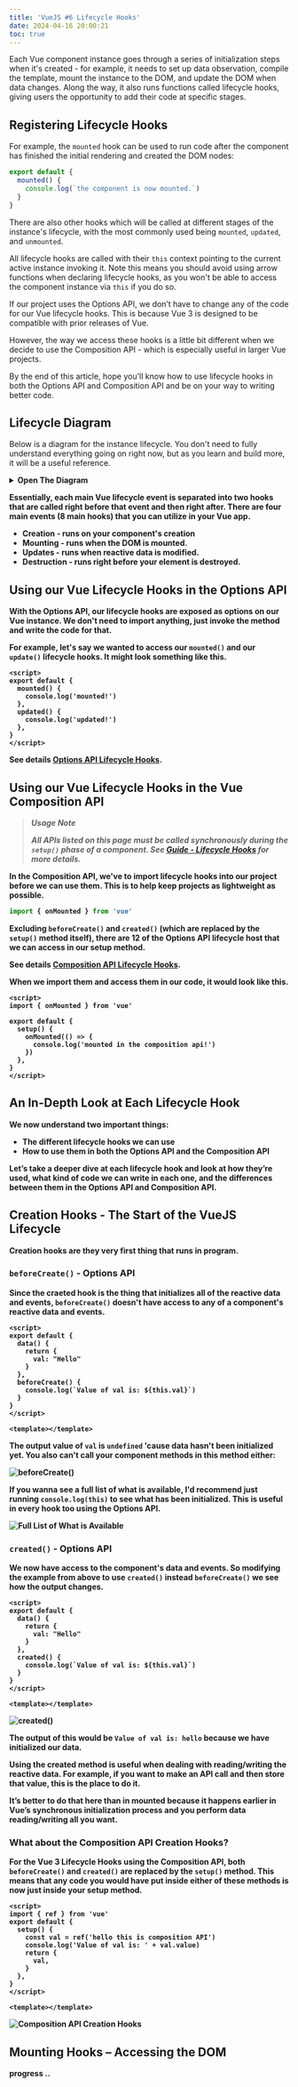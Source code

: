 ```yaml
---
title: 'VueJS #6 Lifecycle Hooks'
date: 2024-04-16 20:00:21
toc: true
---
```


Each Vue component instance goes through a series of initialization steps when it's created - for example, it needs to set up data observation, compile the template, mount the instance to the DOM, and update the DOM when data changes. Along the way, it also runs functions called lifecycle hooks, giving users the opportunity to add their code at specific stages.

## Registering Lifecycle Hooks
For example, the `mounted` hook can be used to run code after the component has finished the initial rendering and created the DOM nodes:​

```js
export default {
  mounted() {
    console.log(`the component is now mounted.`)
  }
}
```

There are also other hooks which will be called at different stages of the instance's lifecycle, with the most commonly used being `mounted`, `updated`, and `unmounted`.

All lifecycle hooks are called with their `this` context pointing to the current active instance invoking it. Note this means you should avoid using arrow functions when declaring lifecycle hooks, as you won't be able to access the component instance via `this` if you do so.

If our project uses the Options API, we don’t have to change any of the code for our Vue lifecycle hooks. This is because Vue 3 is designed to be compatible with prior releases of Vue.

However, the way we access these hooks is a little bit different when we decide to use the Composition API -  which is especially useful in larger Vue projects.

By the end of this article, hope you'll know how to use lifecycle hooks in both the Options API and Composition API and be on your way to writing better code.

## Lifecycle Diagram
Below is a diagram for the instance lifecycle. You don't need to fully understand everything going on right now, but as you learn and build more, it will be a useful reference.

<details>
<summary><b>Open The Diagram<b></summary>

![Lifecycle Diagram](https://vuejs.org/assets/lifecycle.MuZLBFAS.png)

</details>

Essentially, each main Vue lifecycle event is separated into two hooks that are called right before that event and then right after. There are four main events (8 main hooks) that you can utilize in your Vue app.

- **Creation** - runs on your component's creation
- **Mounting** - runs when the DOM is mounted.
- **Updates** - runs when reactive data is modified.
- **Destruction** - runs right before your element is destroyed.

## Using our Vue Lifecycle Hooks in the Options API

With the Options API, our lifecycle hooks are exposed as options on our Vue instance. We don't need to import anything, just invoke the method and write the code for that.

For example, let's say we wanted to access our `mounted()` and our `update()` lifecycle hooks. It might look something like this.

```vue
<script>
export default {
  mounted() {
    console.log('mounted!')
  },
  updated() {
    console.log('updated!')
  },
}
</script>
```

See details [Options API Lifecycle Hooks](https://vuejs.org/api/options-lifecycle.html).

## Using our Vue Lifecycle Hooks in the Vue Composition API
> **_Usage Note_**
>
> _All APIs listed on this page must be called synchronously during the `setup()` phase of a component. See [Guide - Lifecycle Hooks](https://vuejs.org/guide/essentials/lifecycle.html) for more details._

In the Composition API, we've to import lifecycle hooks into our project before we can use them. This is to help keep projects as lightweight as possible.

```js
import { onMounted } from 'vue'
```

Excluding `beforeCreate()` and `created()` (which are replaced by the `setup()` method itself), there are 12 of the Options API lifecycle host that we can access in our setup method.

See details [Composition API Lifecycle Hooks](https://vuejs.org/api/composition-api-lifecycle.html).

When we import them and access them in our code, it would look like this.

```vue
<script>
import { onMounted } from 'vue'

export default {
  setup() {
    onMounted(() => {
      console.log('mounted in the composition api!')
    })
  },
}
</script>
```

## An In-Depth Look at Each Lifecycle Hook
We now understand two important things:

- The different lifecycle hooks we can use
- How to use them in both the Options API and the Composition API

Let’s take a deeper dive at each lifecycle hook and look at how they’re used, what kind of code we can write in each one, and the differences between them in the Options API and Composition API.

## Creation Hooks - The Start of the VueJS Lifecycle
Creation hooks are they very first thing that runs in program.

### `beforeCreate()` - Options API
Since the craeted hook is the thing that initializes all of the reactive data and events, `beforeCreate()` doesn't have access to any of a component's reactive data and events.

```vue
<script>
export default {
  data() {
    return {
      val: "Hello"
    }
  },
  beforeCreate() {
    console.log(`Value of val is: ${this.val}`)
  }
}
</script>

<template></template>
```

The output value of `val` is `undefined` 'cause data hasn't been initialized yet. You also can't call your component methods in this method either:

![beforeCreate()](https://i.imgur.com/9Mf222Q.png)

If you wanna see a full list of what is available, I'd recommend just running `console.log(this)` to see what has been initialized. This is useful in every hook too using the Options API.

![Full List of What is Available](https://i.imgur.com/K7Cnypd.png)

### `created()` - Options API
We now have access to the component's data and events. So modifying the example from above to use `created()` instead `beforeCreate()` we see how the output changes.

```vue
<script>
export default {
  data() {
    return {
      val: "Hello"
    }
  },
  created() {
    console.log(`Value of val is: ${this.val}`)
  }
}
</script>

<template></template>
```

![created()](https://i.imgur.com/cdV98eQ.png)

The output of this would be `Value of val is: hello` because we have initialized our data.

Using the created method is useful when dealing with reading/writing the reactive data. For example, if you want to make an API call and then store that value, this is the place to do it.

It’s better to do that here than in mounted because it happens earlier in Vue’s synchronous initialization process and you perform data reading/writing all you want.

### What about the Composition API Creation Hooks?
For the Vue 3 Lifecycle Hooks using the Composition API, both `beforeCreate()` and `created()` are replaced by the `setup()` method. This means that any code you would have put inside either of these methods is now just inside your setup method.

```vue
<script>
import { ref } from 'vue'
export default {
  setup() {
    const val = ref('hello this is composition API')
    console.log('Value of val is: ' + val.value)
    return {
      val,
    }
  },
}
</script>

<template></template>
```
![Composition API Creation Hooks](https://i.imgur.com/2xveaxk.png)

## Mounting Hooks – Accessing the DOM

progress ..
